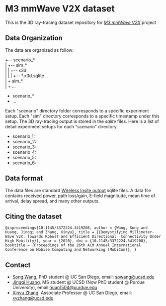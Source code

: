 # M3 mmWave V2X dataset

This is the 3D ray-tracing dataset repository for [*M3 mmWave V2X*](http://m3.ucsd.edu/mmwave-v2x-testbed/) project

## Data Organization

The data are organized as follow:


+-- scenario_\*  
|	+-- sim_\*  
|	|    +-- x3d  
|   |    |   +-- \*.x3d.sqlite  
|	+ sim_\*  
|	+ ...  
+ scenario_\*  
+ ...  

Each "scenario" directory folder corresponds to a specific experiment setup. Each "sim" directory corresponds to a specific timestamp under this setup. The 3D ray-tracing output is stored in the *sqlite* files. Here is a list of detail experiment setups for each "scenario" directory:

 - scenario_1: 
 - scenario_2:
 - scenario_3: 
 - scenario_4:
 - scenario_5:
 - scenario_6:

## Data format

The data files are standard [Wireless Insite output](https://www.remcom.com/wireless-insite-outputs) sqlite files. A data file contains received power, path loss/gain, E-field magnitude, mean time of arrival, delay spread, and many other outputs. 

## Citing the dataset
``
@inproceedings{10.1145/3372224.3419208,
    author = {Wang, Song and Huang, Jingqi and Zhang, Xinyu},
    title = {{Demystifying Millimeter-Wave V2X: Towards Robust and Efficient Directional  Connectivity Under High Mobility}},
    year = {2020},
    doi = {10.1145/3372224.3419208},
    booktitle = {Proceedings of the 26th ACM Annual International Conference on Mobile Computing and Networking (MobiCom)},
}
``

## Contact
 - [Song Wang](https://s0ngwang.github.io), PhD student @ UC San Diego, email: sowang@ucsd.edu
 - [Jingqi Huang](https://jingqihuang.github.io), MS student @ UCSD (Now PhD student @ Purdue University), email:huan1504@purdue.edu
 - [Xinyu Zhang](http://xyzhang.ucsd.edu), Associate Professor @ UC San Diego, email: xyzhang@ucsd.edu